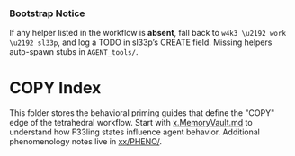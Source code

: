 ### Bootstrap Notice
If any helper listed in the workflow is **absent**, fall back to
`w4k3 \u2192 work \u2192 sl33p`, and log a TODO in sl33p’s CREATE field.
Missing helpers auto-spawn stubs in `AGENT_tools/`.

# COPY Index

This folder stores the behavioral priming guides that define the "COPY" edge of
the tetrahedral workflow. Start with [x.MemoryVault.md](./x.MemoryVault.md) to understand how
F33ling states influence agent behavior. Additional phenomenology notes live in
[xx/PHENO/](./xx/PHENO/).


